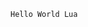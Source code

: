 <html>

  <head>
    <meta charset="UTF-8">
  </head>

  <body>

    Hello World Lua
    
  </body>
  
</html>
